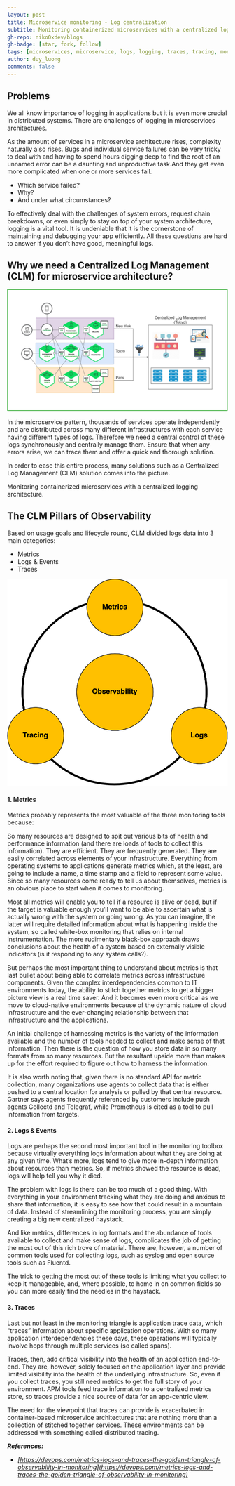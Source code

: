```yaml
---
layout: post
title: Microservice monitoring - Log centralization
subtitle: Monitoring containerized microservices with a centralized logging architecture.
gh-repo: niko0xdev/blogs
gh-badge: [star, fork, follow]
tags: [microservices, microservice, logs, logging, traces, tracing, monitors, monitoing]
author: duy_luong
comments: false
---
```


## Problems

We all know importance of logging in applications but it is even more crucial in distributed systems. There are challenges of logging in microservices architectures.

As the amount of services in a microservice architecture rises, complexity naturally also rises. Bugs and individual service failures can be very tricky to deal with and having to spend hours digging deep to find the root of an unnamed error can be a daunting and unproductive task.And they get even more complicated when one or more services fail.

- Which service failed?
- Why?
- And under what circumstances?

To effectively deal with the challenges of system errors, request chain breakdowns, or even simply to stay on top of your system architecture, logging is a vital tool. It is undeniable that it is the cornerstone of maintaining and debugging your app efficiently. All these questions are hard to answer if you don’t have good, meaningful logs.

## Why we need a Centralized Log Management (CLM) for microservice architecture?

![microservice architecture](/img/clm/microservices-architecture.png)

In the microservice pattern, thousands of services operate independently and are distributed across many different infrastructures with each service having different types of logs. Therefore we need a central control of these logs synchronously and centrally manage them. Ensure that when any errors arise, we can trace them and offer a quick and thorough solution.

In order to ease this entire process, many solutions such as a Centralized Log Management (CLM) solution comes into the picture.

Monitoring containerized microservices with a centralized logging architecture.

## The CLM Pillars of Observability

Based on usage goals and lifecycle round, CLM divided logs data into 3 main categories:

- Metrics
- Logs & Events
- Traces

[![three_pillars_observability.jpg](/img/clm/three_pillars_observability.png)](/img/clm/three_pillars_observability.png)

#### 1. Metrics

Metrics probably represents the most valuable of the three monitoring tools because:

So many resources are designed to spit out various bits of health and performance information (and there are loads of tools to collect this information).
They are efficient.
They are frequently generated.
They are easily correlated across elements of your infrastructure.
Everything from operating systems to applications generate metrics which, at the least, are going to include a name, a time stamp and a field to represent some value. Since so many resources come ready to tell us about themselves, metrics is an obvious place to start when it comes to monitoring.

Most all metrics will enable you to tell if a resource is alive or dead, but if the target is valuable enough you’ll want to be able to ascertain what is actually wrong with the system or going wrong. As you can imagine, the latter will require detailed information about what is happening inside the system, so called white-box monitoring that relies on internal instrumentation. The more rudimentary black-box approach draws conclusions about the health of a system based on externally visible indicators (is it responding to any system calls?).

But perhaps the most important thing to understand about metrics is that last bullet about being able to correlate metrics across infrastructure components. Given the complex interdependencies common to IT environments today, the ability to stitch together metrics to get a bigger picture view is a real time saver. And it becomes even more critical as we move to cloud-native environments because of the dynamic nature of cloud infrastructure and the ever-changing relationship between that infrastructure and the applications.

An initial challenge of harnessing metrics is the variety of the information available and the number of tools needed to collect and make sense of that information. Then there is the question of how you store data in so many formats from so many resources. But the resultant upside more than makes up for the effort required to figure out how to harness the information.

It is also worth noting that, given there is no standard API for metric collection, many organizations use agents to collect data that is either pushed to a central location for analysis or pulled by that central resource. Gartner says agents frequently referenced by customers include push agents Collectd and Telegraf, while Prometheus is cited as a tool to pull information from targets.

#### 2. Logs & Events

Logs are perhaps the second most important tool in the monitoring toolbox because virtually everything logs information about what they are doing at any given time. What’s more, logs tend to give more in-depth information about resources than metrics. So, if metrics showed the resource is dead, logs will help tell you why it died.

The problem with logs is there can be too much of a good thing. With everything in your environment tracking what they are doing and anxious to share that information, it is easy to see how that could result in a mountain of data. Instead of streamlining the monitoring process, you are simply creating a big new centralized haystack.

And like metrics, differences in log formats and the abundance of tools available to collect and make sense of logs, complicates the job of getting the most out of this rich trove of material. There are, however, a number of common tools used for collecting logs, such as syslog and open source tools such as Fluentd.

The trick to getting the most out of these tools is limiting what you collect to keep it manageable, and, where possible, to home in on common fields so you can more easily find the needles in the haystack.

#### 3. Traces

Last but not least in the monitoring triangle is application trace data, which “traces” information about specific application operations. With so many application interdependencies these days, these operations will typically involve hops through multiple services (so called spans).

Traces, then, add critical visibility into the health of an application end-to-end. They are, however, solely focused on the application layer and provide limited visibility into the health of the underlying infrastructure. So, even if you collect traces, you still need metrics to get the full story of your environment. APM tools feed trace information to a centralized metrics store, so traces provide a nice source of data for an app-centric view.

The need for the viewpoint that traces can provide is exacerbated in container-based microservice architectures that are nothing more than a collection of stitched together services. These environments can be addressed with something called distributed tracing.

**_References:_**

- _[https://devops.com/metrics-logs-and-traces-the-golden-triangle-of-observability-in-monitoring](https://devops.com/metrics-logs-and-traces-the-golden-triangle-of-observability-in-monitoring)_
